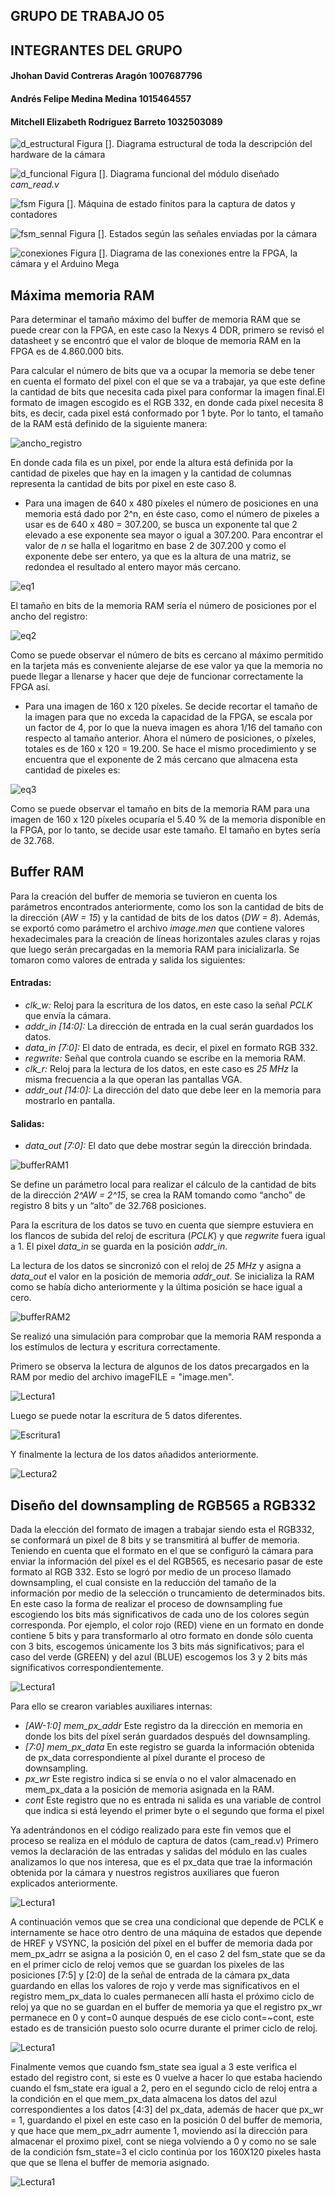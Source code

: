 ## GRUPO DE TRABAJO 05

## INTEGRANTES DEL GRUPO
#### Jhohan David Contreras Aragón		1007687796
#### Andrés Felipe Medina Medina 		1015464557
#### Mitchell Elizabeth Rodríguez Barreto	1032503089

![d_estructural](./figs/Diagrama_estructural_todo.png)
Figura []. Diagrama estructural de toda la descripción del hardware de la cámara

![d_funcional](./figs/Diagrama_funcional.png)
Figura []. Diagrama funcional del módulo diseñado *cam_read.v*

![fsm](./figs/fsm_state.png)
Figura []. Máquina de estado finitos para la captura de datos y contadores

![fsm_sennal](./figs/sennal_estados.png)
Figura []. Estados según las señales enviadas por la cámara


![conexiones](./figs/Diagconexiones.png)
Figura []. Diagrama de las conexiones entre la FPGA, la cámara y el Arduino Mega

## Máxima memoria RAM

Para determinar el tamaño máximo del buffer de memoria RAM que se puede crear con la FPGA, en este caso la Nexys 4 DDR, primero se revisó el datasheet y se encontró que el valor de bloque de memoria RAM en la FPGA es de 4.860.000 bits.


Para calcular el número de bits que va a ocupar la memoria se debe tener en cuenta el formato del pixel con el que se va a trabajar, ya que este define la cantidad de bits que necesita cada pixel para conformar la imagen final.El formato de imagen escogido es el RGB 332, en donde cada píxel necesita 8 bits, es decir, cada pixel está conformado por 1 byte. Por lo tanto, el tamaño de la RAM está definido de la siguiente manera:


![ancho_registro](./figs/Ancho_registro.PNG)


En donde cada fila es un pixel, por ende la altura está definida por la cantidad de pixeles que hay en la imagen y la cantidad de columnas representa la cantidad de bits por pixel en este caso 8.
* Para una imagen de 640 x 480 píxeles el número de posiciones en una memoria está dado por 2^n, en éste caso, como el número de pixeles a usar es de 640 x 480 = 307.200, se busca un exponente tal que 2 elevado a ese exponente sea mayor o igual a 307.200. Para encontrar el valor de _n_ se halla el logaritmo en base 2 de 307.200 y como el exponente debe ser entero, ya que es la altura de una matriz, se redondea el resultado al entero mayor más cercano.

![eq1](./figs/eq1.png)

El tamaño en bits de la memoria RAM sería el número de posiciones por el ancho del registro:

![eq2](./figs/eq2.png)

Como se puede observar el número de bits es cercano al máximo permitido en la tarjeta más es conveniente alejarse de ese valor ya que la memoria no puede llegar a llenarse y hacer que deje de funcionar correctamente la FPGA así.

* Para una imagen de 160 x 120 píxeles.
Se decide recortar el tamaño de la imagen para que no exceda la capacidad de la FPGA, se escala por un factor de 4, por lo que la nueva imagen es ahora 1/16 del tamaño con respecto al tamaño anterior. Ahora el número de posiciones, o píxeles, totales es de 160 x 120 = 19.200. Se hace el mismo procedimiento y se encuentra que el exponente de 2 más cercano que almacena esta cantidad de pixeles es:

![eq3](./figs/eq3.png)


Como se puede observar el tamaño en bits de la memoria RAM para una imagen de 160 x 120 píxeles ocuparía el 5.40 % de la memoria disponible en la FPGA, por lo tanto, se decide usar este tamaño. El tamaño en bytes sería de 32.768.

## Buffer RAM

Para la creación del buffer de memoria se tuvieron en cuenta los parámetros encontrados anteriormente, como los son la cantidad de bits de la dirección (*AW = 15*) y la cantidad de bits de los datos (*DW = 8*). Además, se exportó como parámetro el archivo *image.men* que contiene valores hexadecimales para la creación de líneas horizontales azules claras y rojas que luego serán precargadas en la memoria RAM para inicializarla. Se tomaron como valores de entrada y salida los siguientes:

#### Entradas:
* *clk_w:* Reloj para la escritura de los datos, en este caso la señal *PCLK* que envía la cámara.
* *addr_in [14:0]:* La dirección de entrada en la cual serán guardados los datos.
* *data_in [7:0]:* El dato de entrada, es decir, el pixel en formato RGB 332.
* *regwrite:* Señal que controla cuando se escribe en la memoria RAM.
* *clk_r:* Reloj para la lectura de los datos, en este caso es *25 MHz* la misma frecuencia a la que operan las pantallas VGA.
* *addr_out [14:0]:* La dirección del dato que debe leer en la memoria para mostrarlo en pantalla.

#### Salidas:
* *data_out [7:0]:* El dato que debe mostrar según la dirección brindada.


![bufferRAM1](./figs/bufferRAM1.jpg)

Se define un parámetro local para realizar el cálculo de la cantidad de bits de la dirección *2^AW = 2^15*, se crea la RAM tomando como “ancho” de registro 8 bits y un “alto” de 32.768 posiciones.

Para la escritura de los datos se tuvo en cuenta que siempre estuviera en los flancos de subida del reloj de escritura (*PCLK*) y que *regwrite* fuera igual a 1. El pixel *data_in* se guarda en la posición *addr_in*.

La lectura de los datos se sincronizó con el reloj de *25 MHz* y asigna a *data_out* el valor en la posición de memoria *addr_out*. Se inicializa la RAM como se había dicho anteriormente y la última posición se hace igual a cero.


![bufferRAM2](./figs/bufferRAM2.jpg)

Se realizó una simulación para comprobar que la memoria RAM responda a los estímulos de lectura y escritura correctamente.

Primero se observa la lectura de algunos de los datos precargados en la RAM por medio del archivo imageFILE = "image.men".

![Lectura1](./figs/lecturaUno.jpg)

Luego se puede notar la escritura de 5 datos diferentes.

![Escritura1](./figs/escrituraUno.jpg)

Y finalmente la lectura de los datos añadidos anteriormente.

![Lectura2](./figs/lecturaDos.jpg)

## Diseño del downsampling de RGB565 a RGB332
Dada la elección del formato de imagen a trabajar siendo esta el RGB332, se conformará un pixel de 8 bits y se transmitirá al buffer de memoria. Teniendo en cuenta que el formato en el que se configuró la cámara para enviar la información del píxel es el del RGB565, es necesario  pasar de este formato al  RGB 332. Esto se logró por medio de un proceso llamado downsampling, el cual consiste en la reducción del tamaño de la información por medio de la selección o truncamiento de determinados bits. En este caso la forma de realizar el proceso de downsampling fue escogiendo los bits más significativos de cada uno de los colores según corresponda. Por ejemplo, el color rojo (RED) viene en un formato en donde contiene 5 bits y para transformarlo al otro formato en donde sólo cuenta con 3 bits, escogemos únicamente los 3 bits más significativos; para el caso del verde (GREEN) y del azul (BLUE) escogemos los 3 y 2 bits más significativos correspondientemente.


![Lectura1](./figs/downsampling.png)



Para ello se crearon variables auxiliares internas:
* *[AW-1:0] mem_px_addr* Este registro da la dirección en memoria en donde los bits del píxel  serán guardados después del downsampling. 
* *[7:0] mem_px_data*  En este registro se guarda la información obtenida de px_data correspondiente al píxel durante el proceso de downsampling.
* *px_wr* Este registro indica si se envía o no el valor almacenado en mem_px_data a la posición de memoria asignada en la RAM.
* *cont* Este registro que no es entrada ni salida es una variable de control que indica si está leyendo el primer byte o el segundo que forma el pixel

Ya adentrándonos en el código realizado para este fin vemos que el proceso se realiza en el módulo de captura de datos (cam_read.v) 
Primero vemos la declaración de las entradas y salidas del módulo en las cuales analizamos lo que nos interesa, que es el px_data que trae la información obtenida por la cámara y nuestros registros auxiliares que fueron explicados anteriormente.

![Lectura1](./figs/rgb1.png)

A continuación vemos que se crea una condicional que depende de PCLK  e internamente se hace otro dentro de una máquina de estados que depende de HREF y VSYNC, la posición del píxel en el buffer de memoria dada por mem_px_adrr se asigna a la posición 0, en el caso 2 del fsm_state que se da en el primer ciclo de reloj vemos que se guardan los pixeles de las posiciones [7:5] y [2:0] de la señal de entrada de la cámara px_data guardando en ellas los valores de rojo y verde mas significativos en el registro mem_px_data lo cuales permanecen allí hasta el próximo ciclo de reloj ya que no se guardan en el buffer de memoria ya que el registro px_wr permanece en 0 y cont=0 
aunque después de ese ciclo cont=~cont, este estado es de transición puesto solo ocurre durante el primer ciclo de reloj.

![Lectura1](./figs/rgb2.png)

Finalmente vemos que cuando fsm_state sea igual a 3 este verifica el estado del registro cont, si este es 0 vuelve a hacer lo que estaba haciendo cuando el fsm_state era igual a 2, pero en el segundo ciclo de reloj entra a la condición en el que mem_px_data almacena los datos del azul correspondientes a los datos [4:3] del px_data, además de hacer que px_wr = 1, guardando el pixel en este caso en la posición 0 del buffer de memoria, y que hace que  mem_px_adrr aumente 1, moviendo así la dirección para almacenar el proximo pixel, cont se niega volviendo a 0 y como no se sale de la condición fsm_state=3 el ciclo continúa por los 160X120 pixeles hasta que que se llena el buffer de memoria asignado.

![Lectura1](./figs/rgb3.png)

